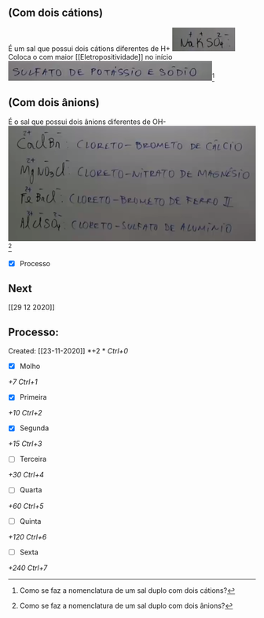 ## (Com dois cátions)
É um sal que possui dois cátions diferentes de H+ 
![](Imagens/markdown-img-paste-2020072022442345.png)
Coloca o com maior [[Eletropositividade]] no início
![](Imagens/markdown-img-paste-20200720232153517.png)[^1]

[^1]: Como se faz a nomenclatura de um sal duplo com dois cátions?

## (Com dois ânions)
É o sal que possui dois ânions diferentes de OH-
![](Imagens/markdown-img-paste-20200720232858859.png) [^2]

[^2]: Como se faz a nomenclatura de um sal duplo com dois ânions?

- [x] Processo

## Next
[[29 12 2020]]
## Processo:
Created: [[23-11-2020]]
*+2 *  *Ctrl+0*
- [x] Molho  

*+7*  *Ctrl+1*

- [x] Primeira 

*+10*  *Ctrl+2*

- [x] Segunda

*+15*  *Ctrl+3*

- [ ] Terceira 

*+30*  *Ctrl+4*

- [ ] Quarta 

*+60*  *Ctrl+5*

- [ ] Quinta 

*+120*  *Ctrl+6*

- [ ] Sexta 

*+240*  *Ctrl+7*